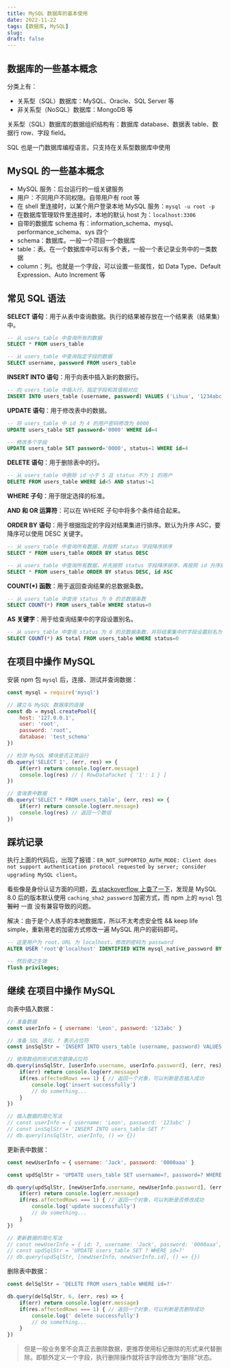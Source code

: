 ```yaml
---
title: MySQL 数据库的基本使用
date: 2022-11-22
tags: [数据库, MySQL]
slug: 
draft: false
---
```


## 数据库的一些基本概念

分类上有：

- 关系型（SQL）数据库：MySQL、Oracle、SQL Server 等
- 非关系型（NoSQL）数据库：MongoDB 等

关系型（SQL）数据库的数据组织结构有：数据库 database、数据表 table、数据行 row、字段 field。

SQL 也是一门数据库编程语言。只支持在关系型数据库中使用

## MySQL 的一些基本概念

- MySQL 服务：后台运行的一组关键服务
- 用户：不同用户不同权限。自带用户有 root 等
- 在 shell 里连接时，以某个用户登录本地 MySQL 服务：`mysql -u root -p`
- 在数据库管理软件里连接时，本地的默认 host 为：`localhost:3306`
- 自带的数据库 schema 有：information_schema、mysql、performance_schema、sys 四个
- schema：数据库。一般一个项目一个数据库
- table：表。在一个数据库中可以有多个表，一般一个表记录业务中的一类数据
- column：列。也就是一个字段，可以设置一些属性，如 Data Type、Default Expression、Auto Increment 等

## 常见 SQL 语法

**SELECT 语句**：用于从表中查询数据。执行的结果被存放在一个结果表（结果集）中。

```SQL
-- 从 users_table 中查询所有的数据
SELECT * FROM users_table

-- 从 users_table 中查询指定字段的数据
SELECT username, password FROM users_table
```

**INSERT INTO 语句**：用于向表中插入新的数据行。

```SQL
-- 向 users_table 中插入行，指定字段和其值相对应
INSERT INTO users_table (username, password) VALUES ('Lihua', '1234abc')
```

**UPDATE 语句**：用于修改表中的数据。

```SQL
-- 将 users_table 中 id 为 4 的用户密码修改为 0000
UPDATE users_table SET password='0000' WHERE id=4

-- 修改多个字段
UPDATE users_table SET password='0000', status=1 WHERE id=4

```

**DELETE 语句**：用于删除表中的行。

```SQL
-- 从 users_table 中删除 id 小于 5 且 status 不为 1 的用户
DELETE FROM users_table WHERE id<5 AND status!=1
```

**WHERE 子句**：用于限定选择的标准。

**AND 和 OR 运算符**：可以在 WHERE 子句中将多个条件结合起来。

**ORDER BY 语句**：用于根据指定的字段对结果集进行排序。默认为升序 ASC，要降序可以使用 DESC 关键字。

```SQL
-- 从 users_table 中查询所有数据，并按照 status 字段降序排序
SELECT * FROM users_table ORDER BY status DESC

-- 从 users_table 中查询所有数据，并先按照 status 字段降序排序，再按照 id 升序排序
SELECT * FROM users_table ORDER BY status DESC, id ASC
```

**COUNT(\*) 函数**：用于返回查询结果的总数据条数。

```SQL
-- 从 users_table 中查询 status 为 0 的总数据条数
SELECT COUNT(*) FROM users_table WHERE status=0
```

**AS 关键字**：用于给查询结果中的字段设置别名。

```SQL
-- 从 users_table 中查询 status 为 0 的总数据条数，并将结果集中的字段设置别名为 total
SELECT COUNT(*) AS total FROM users_table WHERE status=0
```

## 在项目中操作 MySQL

安装 npm 包 `mysql` 后，连接、测试并查询数据：

```js
const mysql = require('mysql')

// 建立与 MySQL 数据库的连接
const db = mysql.createPool({
    host: '127.0.0.1',
    user: 'root',
    password: 'root',
    database: 'test_schema'
})

// 检测 MySQL 模块是否正常运行
db.query('SELECT 1', (err, res) => {
    if(err) return console.log(err.message)
    console.log(res) // [ RowDataPacket { '1': 1 } ]
})

// 查询表中数据
db.query('SELECT * FROM users_table', (err, res) => {
    if(err) return console.log(err.message)
    console.log(res) // 返回一个数组
})
```

## 踩坑记录

执行上面的代码后，出现了报错：`ER_NOT_SUPPORTED_AUTH_MODE: Client does not support authentication protocol requested by server; consider upgrading MySQL client`。

看些像是身份认证方面的问题，[去 stackoverflow 上查了一下](https://stackoverflow.com/questions/50093144/mysql-8-0-client-does-not-support-authentication-protocol-requested-by-server)，发现是 MySQL 8.0 后的版本默认使用 `caching_sha2_password` 加密方式，而 npm 上的 `mysql` 包 ~~暂时~~ 一直 没有兼容导致的问题。

解决：由于是个人练手的本地数据库，所以不太考虑安全性 && keep life simple，重新用老的加密方式修改一遍 MySQL 用户的密码即可。

```SQL
-- 这里用户为 root，URL 为 localhost，修改的密码为 password
ALTER USER 'root'@'localhost' IDENTIFIED WITH mysql_native_password BY 'password';

-- 然后使之生效
flush privileges;
```

## 继续 在项目中操作 MySQL

向表中插入数据：

```js
// 准备数据
const userInfo = { username: 'Leon', password: '123abc' }

// 准备 SQL 语句，? 表示占位符
const insSqlStr = 'INSERT INTO users_table (username, password) VALUES (?, ?)'

// 使用数组的形式依次替换占位符
db.query(insSqlStr, [userInfo.username, userInfo.password], (err, res) => {
    if(err) return console.log(err.message)
    if(res.affectedRows === 1) { // 返回一个对象，可以判断是否插入成功
        console.log('insert successfully')
        // do something...
    }
})

// 插入数据的简化写法
// const userInfo = { username: 'Leon', password: '123abc' }
// const insSqlStr = 'INSERT INTO users_table SET ?'
// db.query(insSqlStr, userInfo, () => {})
```

更新表中数据：

```js
const newUserInfo = { username: 'Jack', password: '0000aaa' }

const updSqlStr = 'UPDATE users_table SET username=?, password=? WHERE id=7'

db.query(updSqlStr, [newUserInfo.username, newUserInfo.password], (err, res) => {
    if(err) return console.log(err.message)
    if(res.affectedRows === 1) { // 返回一个对象，可以判断是否修改成功
        console.log('update successfully')
        // do something...
    }
})

// 更新数据的简化写法
// const newUserInfo = { id: 7, username: 'Jack', password: '0000aaa', status: 0 }
// const updSqlStr = 'UPDATE users_table SET ? WHERE id=?'
// db.query(updSqlStr, [newUserInfo, newUserInfo.id], () => {})
```

删除表中数据：

```js
const delSqlStr = 'DELETE FROM users_table WHERE id=?'

db.query(delSqlStr, 6, (err, res) => {
    if(err) return console.log(err.message)
    if(res.affectedRows === 1) { // 返回一个对象，可以判断是否删除成功
        console.log(' delete successfully')
        // do something...
    }
})
```

> 但是一般业务里不会真正去删除数据，更推荐使用标记删除的形式来代替删除。即额外定义一个字段，执行删除操作就将该字段修改为“删除”状态。


